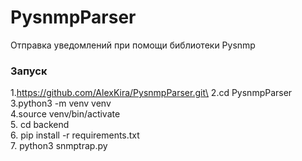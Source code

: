 # PysnmpParser
Отправка уведомлений при помощи библиотеки Pysnmp

<h3>Запуск</h3>

1.https://github.com/AlexKira/PysnmpParser.git\
2.cd PysnmpParser\
3.python3 -m venv venv\
4.source venv/bin/activate\
5. cd backend\
6. pip install -r requirements.txt\
7. python3 snmptrap.py
